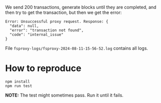 We send 200 transactions, generate blocks until they are completed, and then try to get the transaction, but then we get the error:

```
Error: Unsuccessful proxy request. Response: {
  "data": null,
  "error": "transaction not found",
  "code": "internal_issue"
}
```

File `fsproxy-logs/fsproxy-2024-08-11-15-56-52.log` contains all logs.

# How to reproduce

```
npm install
npm run test
```

**NOTE:** The test might sometimes pass. Run it until it fails.
